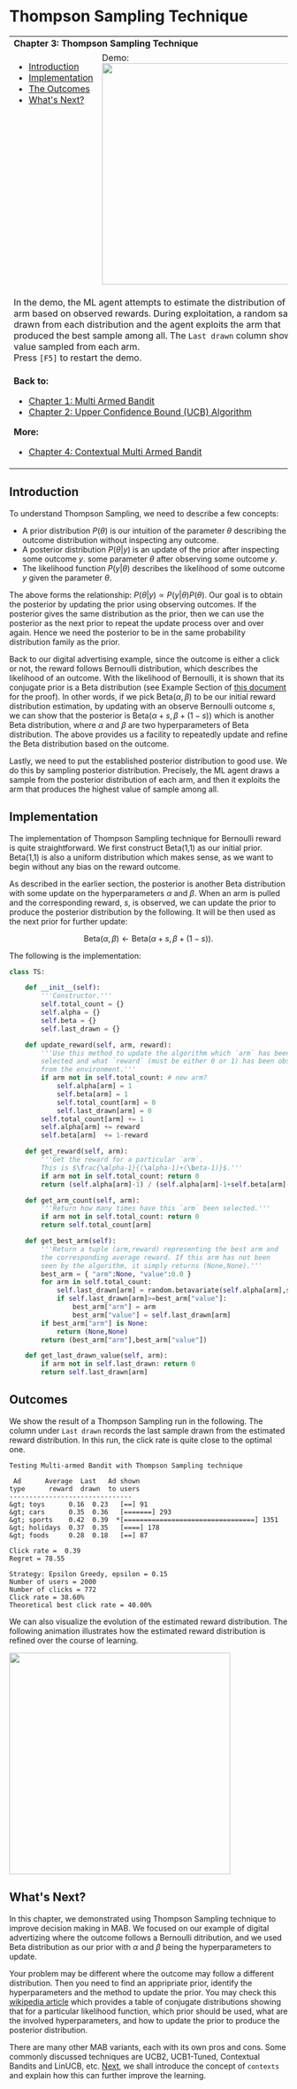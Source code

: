 # Thompson Sampling Technique

<table>
<tr><td colspan="2"><b>
Chapter 3: Thompson Sampling Technique
</b></td></tr>
<tr>
<td valign="top">
    <ul>
        <li><a href=#intro>Introduction</a></li>
        <li><a href=#codes>Implementation</a></li>
        <li><a href=#outcomes>The Outcomes</a></li>
        <li><a href=#next>What's Next?</a></li>
    </ul>
</td>
<td>
  Demo:<br>
  <img src="https://user-images.githubusercontent.com/51439829/200311722-19f95e88-9583-44b4-aa54-fb9d72c69e1f.gif" width="400">
</td>
<tr><td colspan="2">

In the demo, the ML agent attempts to estimate the distribution of each arm based on observed rewards. During exploitation, a random sample is drawn from each distribution and the agent exploits the arm that produced the best sample among all. The `Last drawn` column shows the value sampled from each arm.
<br>
Press `[F5]` to restart the demo.
</td>
<tr><td colspan="2">
<b>Back to:</b><br>
<ul>
<li><a href="https://github.com/cfoh/Multi-Armed-Bandit-Example">Chapter 1: Multi Armed Bandit</a></li>
<li><a href="https://github.com/cfoh/Multi-Armed-Bandit-Example/tree/main/ucb">Chapter 2: Upper Confidence Bound (UCB) Algorithm</a></li>
</ul>
<b>More:</b><br>
<ul>
<li><a href="https://github.com/cfoh/Multi-Armed-Bandit-Example/tree/main/cmab">Chapter 4: Contextual Multi Armed Bandit</a></li>
</ul>
</td></tr>
</table>

## Introduction<a name=intro></a>

To understand Thompson Sampling, we need to describe a few concepts:
- A prior distribution $P(\theta)$ is our intuition of the parameter $\theta$ 
  describing the outcome distribution without inspecting any outcome.
- A posterior distribution $P(\theta|y)$ is an update of the prior after
  inspecting some outcome $y$.
  some parameter $\theta$ after observing some outcome $y$.
- The likelihood function $P(y|\theta)$ describes the likelihood of some outcome
  $y$ given the parameter $\theta$.

The above forms the relationship: $P(\theta|y) \propto P(y|\theta) P(\theta)$. Our goal is to obtain the posterior by updating the prior using observing outcomes. If the posterior gives the same distribution as the prior, then we can use the posterior as the next prior to repeat the update process over and over again. Hence we need the posterior to be in the same probability distribution family as the prior.

Back to our digital advertising example, since the outcome is either a click or not, the reward follows Bernoulli distribution, which describes the likelihood of an outcome. With the likelihood of Bernoulli, it is shown that its conjugate prior is a Beta distribution (see Example Section of [this document](https://en.wikipedia.org/wiki/Conjugate_prior) for the proof). In other words, if we pick $\mbox{Beta}(\alpha,\beta)$ to be our initial reward distribution estimation, by updating with an observe Bernoulli outcome $s$, we can show that the posterior is $\mbox{Beta}(\alpha+s,\beta+(1-s))$ which is another Beta distribution, where $\alpha$ and $\beta$ are two hyperparameters of Beta distribution. The above provides us a facility to repeatedly update and refine the Beta distribution based on the outcome.

Lastly, we need to put the established posterior distribution to good use. We do this by sampling posterior distribution. Precisely, the ML agent draws a sample from the posterior distribution of each arm, and then it exploits the arm that produces the highest value of sample among all.

## Implementation<a name=codes></a>

The implementation of Thompson Sampling technique for Bernoulli reward is quite straightforward. We first construct Beta(1,1) as our initial prior. Beta(1,1) is also a uniform distribution which makes sense, as we want to begin without any bias on the reward outcome. 

As described in the earlier section, the posterior is another Beta distribution with some update on the hyperparameters $\alpha$ and $\beta$. When an arm is pulled and the corresponding reward, $s$, is observed, we can update the prior to produce the posterior distribution by the following. It will be then used as the next prior for further update:

$$\text{Beta}(\alpha,\beta) \leftarrow \text{Beta}(\alpha+s,\beta+(1-s)).$$

The following is the implementation:

```python
class TS:

    def __init__(self):
        '''Constructor.'''
        self.total_count = {}
        self.alpha = {}
        self.beta = {}
        self.last_drawn = {}

    def update_reward(self, arm, reward):
        '''Use this method to update the algorithm which `arm` has been
        selected and what `reward` (must be either 0 or 1) has been observed 
        from the environment.'''
        if arm not in self.total_count: # new arm?
            self.alpha[arm] = 1
            self.beta[arm] = 1
            self.total_count[arm] = 0
            self.last_drawn[arm] = 0
        self.total_count[arm] += 1
        self.alpha[arm] += reward
        self.beta[arm]  += 1-reward

    def get_reward(self, arm):
        '''Get the reward for a particular `arm`. 
        This is $\frac{\alpha-1}{(\alpha-1)+(\beta-1)}$.'''
        if arm not in self.total_count: return 0
        return (self.alpha[arm]-1) / (self.alpha[arm]-1+self.beta[arm]-1)

    def get_arm_count(self, arm):
        '''Return how many times have this `arm` been selected.'''
        if arm not in self.total_count: return 0
        return self.total_count[arm]

    def get_best_arm(self):
        '''Return a tuple (arm,reward) representing the best arm and
        the corresponding average reward. If this arm has not been 
        seen by the algorithm, it simply returns (None,None).'''
        best_arm = { "arm":None, "value":0.0 }
        for arm in self.total_count:
            self.last_drawn[arm] = random.betavariate(self.alpha[arm],self.beta[arm])
            if self.last_drawn[arm]>=best_arm["value"]:
                best_arm["arm"] = arm
                best_arm["value"] = self.last_drawn[arm]
        if best_arm["arm"] is None: 
            return (None,None)
        return (best_arm["arm"],best_arm["value"])

    def get_last_drawn_value(self, arm):
        if arm not in self.last_drawn: return 0
        return self.last_drawn[arm]
```

## Outcomes<a name=outcomes></a>

We show the result of a Thompson Sampling run in the following. The column under `Last drawn` records the last sample drawn from the estimated reward distribution. In this run, the click rate is quite close to the optimal one.

```console
Testing Multi-armed Bandit with Thompson Sampling technique

 Ad      Average  Last   Ad shown
type      reward  drawn  to users
-------------------------------
&gt; toys      0.16  0.23   [==] 91
&gt; cars      0.35  0.36   [=======] 293
&gt; sports    0.42  0.39  *[=================================] 1351
&gt; holidays  0.37  0.35   [====] 178
&gt; foods     0.28  0.18   [==] 87

Click rate =  0.39
Regret = 78.55

Strategy: Epsilon Greedy, epsilon = 0.15
Number of users = 2000
Number of clicks = 772
Click rate = 38.60%
Theoretical best click rate = 40.00%
```

We can also visualize the evolution of the estimated reward distribution. The following animation illustrates how the estimated reward distribution is refined over the course of learning.

<img src="https://user-images.githubusercontent.com/51439829/200311875-ffd3d50f-b36c-441c-9281-d8408a7ea5df.gif" width="400"/>

## What's Next?<a name=next></a>

In this chapter, we demonstrated using Thompson Sampling technique to improve decision making in MAB. We focused on our example of digital advertizing where the outcome follows a Bernoulli ditribution, and we used Beta distribution as our prior with $\alpha$ and $\beta$ being the hyperparameters to update.

Your problem may be different where the outcome may follow a different distribution. Then you need to find an appripriate prior, identify the hyperparameters and the method to update the prior. You may check this [wikipedia article](https://en.wikipedia.org/wiki/Conjugate_prior) which provides a table of conjugate distributions showing that for a particular likelihood function, which prior should be used, what are the involved hyperparameters, and how to update the prior to produce the posterior distribution.

There are many other MAB variants, each with its own pros and cons. Some commonly discussed techniques are UCB2, UCB1-Tuned, Contextual Bandits and LinUCB, etc. [Next](https://github.com/cfoh/Multi-Armed-Bandit-Example/tree/main/cmab), we shall introduce the concept of `contexts` and explain how this can further improve the learning.
